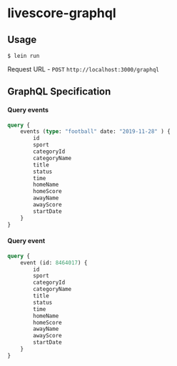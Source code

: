# livescore-graphql

## Usage

```
$ lein run
```

Request URL - `POST` `http://localhost:3000/graphql`

## GraphQL Specification

#### Query events

```graphql
query {
    events (type: "football" date: "2019-11-28" ) {
        id
        sport
        categoryId
        categoryName
        title
        status
        time
        homeName
        homeScore
        awayName
        awayScore
        startDate
    }
}
```

#### Query event

```graphql
query {
    event (id: 8464017) {
        id
        sport
        categoryId
        categoryName
        title
        status
        time
        homeName
        homeScore
        awayName
        awayScore
        startDate
    }
}
```